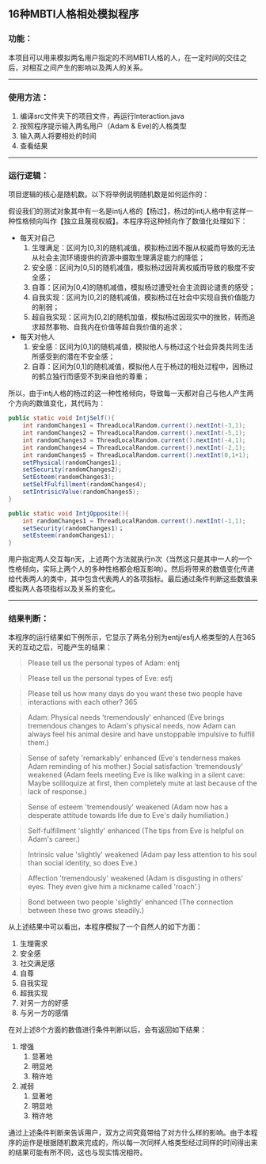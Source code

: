 ## 16种MBTI人格相处模拟程序
### 功能：

本项目可以用来模拟两名用户指定的不同MBTI人格的人，在一定时间的交往之后，对相互之间产生的影响以及两人的关系。

---
### 使用方法：
1. 编译src文件夹下的项目文件，再运行Interaction.java
2. 按照程序提示输入两名用户（Adam & Eve)的人格类型
3. 输入两人将要相处的时间
4. 查看结果
---
### 运行逻辑：
项目逻辑的核心是随机数。以下将举例说明随机数是如何运作的：

假设我们的测试对象其中有一名是intj人格的【杨过】，杨过的intj人格中有这样一种性格倾向叫作【独立且蔑视权威】。本程序将这种倾向作了数值化处理如下：
- 每天对自己
    1. 生理满足：区间为[0,3]的随机减值，模拟杨过因不服从权威而导致的无法从社会主流环境提供的资源中摄取生理满足能力的降低；
    2. 安全感：区间为[0,5]的随机减值，模拟杨过因背离权威而导致的极度不安全感；
    3. 自尊：区间为[0,4]的随机减值，模拟杨过遭受社会主流舆论谴责的感受；
    4. 自我实现：区间为[0,2]的随机减值，模拟杨过在社会中实现自我价值能力的削弱；
    5. 超自我实现：区间为[0,2]的随机加值，模拟杨过因现实中的挫败，转而追求超然事物、自我内在价值等超自我价值的追求；
- 每天对他人
    1. 安全感：区间为[0,1]的随机减值，模拟他人与杨过这个社会异类共同生活所感受到的潜在不安全感；
    2. 自尊：区间为[0,1]的随机减值，模拟他人在于杨过的相处过程中，因杨过的鹤立独行而感受不到来自他的尊重；

所以，由于intj人格的杨过的这一种性格倾向，导致每一天都对自己与他人产生两个方向的数值变化，其代码为：
```java
public static void IntjSelf(){
    int randomChanges1 = ThreadLocalRandom.current().nextInt(-3,1);
    int randomChanges2 = ThreadLocalRandom.current().nextInt(-5,1);
    int randomChanges3 = ThreadLocalRandom.current().nextInt(-4,1);
    int randomChanges4 = ThreadLocalRandom.current().nextInt(-2,1);
    int randomChanges5 = ThreadLocalRandom.current().nextInt(0,1+1);
    setPhysical(randomChanges1);
    setSecurity(randomChanges2);
    SetEsteem(randomChanges3);
    setSelfFulfillment(randomChanges4);
    setIntrisicValue(randomChanges5);
}

public static void IntjOpposite(){
    int randomChanges1 = ThreadLocalRandom.current().nextInt(-1,1);
    setSecurity(randomChanges1)；
    setEsteem(randomChanges1);
}
```
用户指定两人交互每n天，上述两个方法就执行n次（当然这只是其中一人的一个性格倾向，实际上两个人的多种性格都会相互影响）。然后将带来的数值变化传递给代表两人的类中，其中包含代表两人的各项指标。最后通过条件判断这些数值来模拟两人各项指标以及关系的变化。

---

### 结果判断：

本程序的运行结果如下例所示，它显示了两名分别为entj/esfj人格类型的人在365天的互动之后，可能产生的结果：
> Please tell us the personal types of Adam:
entj

> Please tell us the personal types of Eve:
esfj

> Please tell us how many days do you want these two people have interactions with each other?
365

>Adam:
>Physical needs 'tremendously' enhanced (Eve brings tremendous changes to Adam's physical needs, now Adam can always feel his animal desire and have unstoppable impulsive to fulfill them.) 

>Sense of safety 'remarkably' enhanced (Eve's tenderness makes Adam reminding of his mother.) 
Social satisfaction 'tremendously' weakened (Adam feels meeting Eve is like walking in a silent cave: Maybe soliloquize at first, then completely mute at last because of the lack of response.) 

>Sense of esteem 'tremendously' weakened (Adam now has a desperate attitude towards life due to Eve's daily humiliation.) 

>Self-fulfillment 'slightly' enhanced (The tips from Eve is helpful on Adam's career.) 

>Intrinsic value 'slightly' weakened (Adam pay less attention to his soul than social identity, so does Eve.) 

>Affection 'tremendously' weakened (Adam is disgusting in others' eyes. They even give him a nickname called 'roach'.) 

>Bond between two people 'slightly' enhanced (The connection between these two grows steadily.) 

从上述结果中可以看出，本程序模拟了一个自然人的如下方面：

1. 生理需求
2. 安全感
3. 社交满足感
4. 自尊
5. 自我实现
6. 超我实现
7. 对另一方的好感
8. 与另一方的感情

在对上述8个方面的数值进行条件判断以后，会有返回如下结果：
1. 增强
    1. 显著地
    2. 明显地
    3. 稍许地
2. 减弱
    1. 显著地
    2. 明显地
    3. 稍许地
    
通过上述条件判断来告诉用户，双方之间究竟带给了对方什么样的影响。由于本程序的运作是根据随机数来完成的，所以每一次同样人格类型经过同样的时间得出来的结果可能有所不同，这也与现实情况相符。



